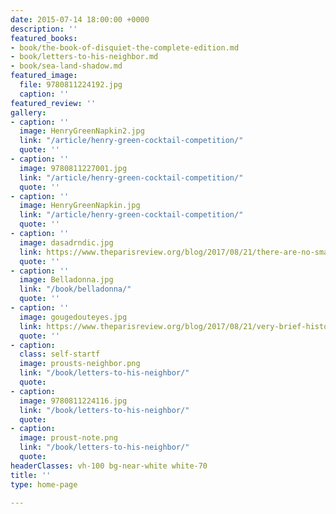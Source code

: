 ```yaml
---
date: 2015-07-14 18:00:00 +0000
description: ''
featured_books:
- book/the-book-of-disquiet-the-complete-edition.md
- book/letters-to-his-neighbor.md
- book/sea-land-shadow.md
featured_image:
  file: 9780811224192.jpg
  caption: ''
featured_review: ''
gallery:
- caption: ''
  image: HenryGreenNapkin2.jpg
  link: "/article/henry-green-cocktail-competition/"
  quote: ''
- caption: ''
  image: 9780811227001.jpg
  link: "/article/henry-green-cocktail-competition/"
  quote: ''
- caption: ''
  image: HenryGreenNapkin.jpg
  link: "/article/henry-green-cocktail-competition/"
  quote: ''
- caption: ''
  image: dasadrndic.jpg
  link: https://www.theparisreview.org/blog/2017/08/21/there-are-no-small-fascisms-interview-with-dasa-drndic/
  quote: ''
- caption: ''
  image: Belladonna.jpg
  link: "/book/belladonna/"
  quote: ''
- caption: ''
  image: gougedouteyes.jpg
  link: https://www.theparisreview.org/blog/2017/08/21/very-brief-history-gouged-out-eyes/
  quote: ''
- caption: 
  class: self-startf
  image: prousts-neighbor.png
  link: "/book/letters-to-his-neighbor/"
  quote: 
- caption: 
  image: 9780811224116.jpg
  link: "/book/letters-to-his-neighbor/"
  quote: 
- caption: 
  image: proust-note.png
  link: "/book/letters-to-his-neighbor/"
  quote: 
headerClasses: vh-100 bg-near-white white-70
title: ''
type: home-page

---
```

